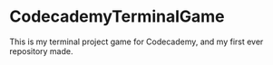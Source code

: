 # CodecademyTerminalGame
This is my terminal project game for Codecademy, and my first ever repository made.
